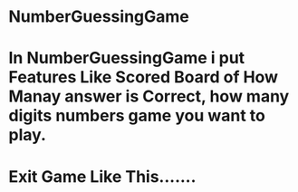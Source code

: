 # NumberGuessingGame
# In NumberGuessingGame i put Features Like Scored Board of How Manay answer is Correct, how many digits numbers game you want to play.
# Exit Game Like This.......
